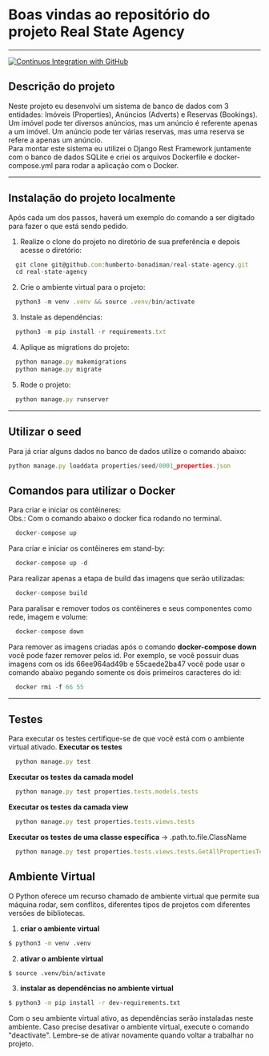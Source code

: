 # Boas vindas ao repositório do projeto Real State Agency

---

[![Continuos Integration with GitHub](https://github.com/Humberto-Bonadiman/real-state-agency/actions/workflows/docker-publish.yml/badge.svg)](https://github.com/Humberto-Bonadiman/real-state-agency/actions/workflows/docker-publish.yml)

## Descrição do projeto

Neste projeto eu desenvolvi um sistema de banco de dados com 3 entidades: Imóveis (Properties), Anúncios (Adverts) e Reservas (Bookings). Um imóvel pode ter
diversos anúncios, mas um anúncio é referente apenas a um imóvel. Um anúncio pode ter
várias reservas, mas uma reserva se refere a apenas um anúncio.
<br/>
Para montar este sistema eu utilizei o Django Rest Framework juntamente com o banco de dados SQLite e criei os arquivos Dockerfile e docker-compose.yml para rodar a aplicação com o Docker.

---

## Instalação do projeto localmente

Após cada um dos passos, haverá um exemplo do comando a ser digitado para fazer o que está sendo pedido.

1. Realize o clone do projeto no diretório de sua preferência e depois acesse o diretório:
```javascript
  git clone git@github.com:humberto-bonadiman/real-state-agency.git
  cd real-state-agency
```

2. Crie o ambiente virtual para o projeto:
```javascript
  python3 -m venv .venv && source .venv/bin/activate
```

3. Instale as dependências:
```javascript
  python3 -m pip install -r requirements.txt
```

4. Aplique as migrations do projeto:
```javascript
  python manage.py makemigrations
  python manage.py migrate
```

5. Rode o projeto:
```javascript
  python manage.py runserver
```

---

## Utilizar o seed

Para já criar alguns dados no banco de dados utilize o comando abaixo:
```javascript
python manage.py loaddata properties/seed/0001_properties.json
```

## Comandos para utilizar o Docker

Para criar e iniciar os contêineres:
</br>
Obs.: Com o comando abaixo o docker fica rodando no terminal.
```javascript
  docker-compose up
```

Para criar e iniciar os contêineres em stand-by:
```javascript
  docker-compose up -d
```

Para realizar apenas a etapa de build das imagens que serão utilizadas:
```javascript
  docker-compose build
```

Para paralisar e remover todos os contêineres e seus componentes como rede, imagem e volume:
```javascript
  docker-compose down
```

Para remover as imagens criadas após o comando **docker-compose down** você pode fazer remover pelos id. Por exemplo, se você possuir duas imagens com os ids 66ee964ad49b e 55caede2ba47 você pode usar o comando abaixo pegando somente os dois primeiros caracteres do id:
```javascript
  docker rmi -f 66 55
```

---

## Testes

Para executar os testes certifique-se de que você está com o ambiente virtual ativado.
**Executar os testes**
```javascript
  python manage.py test
```

**Executar os testes da camada model**
```javascript
  python manage.py test properties.tests.models.tests
```

**Executar os testes da camada view**
```javascript
  python manage.py test properties.tests.views.tests
```

**Executar os testes de uma classe específica** -> <Django app name>.path.to.file.ClassName
```javascript
  python manage.py test properties.tests.views.tests.GetAllPropertiesTest
```

## Ambiente Virtual

O Python oferece um recurso chamado de ambiente virtual que permite sua máquina rodar, sem conflitos, diferentes tipos de projetos com diferentes versões de bibliotecas.

  1. **criar o ambiente virtual**

  ```bash
  $ python3 -m venv .venv
  ```

  2. **ativar o ambiente virtual**

  ```bash
  $ source .venv/bin/activate
  ```

  3. **instalar as dependências no ambiente virtual**

  ```bash
  $ python3 -m pip install -r dev-requirements.txt
  ```

  Com o seu ambiente virtual ativo, as dependências serão instaladas neste ambiente.
  Caso precise desativar o ambiente virtual, execute o comando "deactivate". 
  Lembre-se de ativar novamente quando voltar a trabalhar no projeto.
